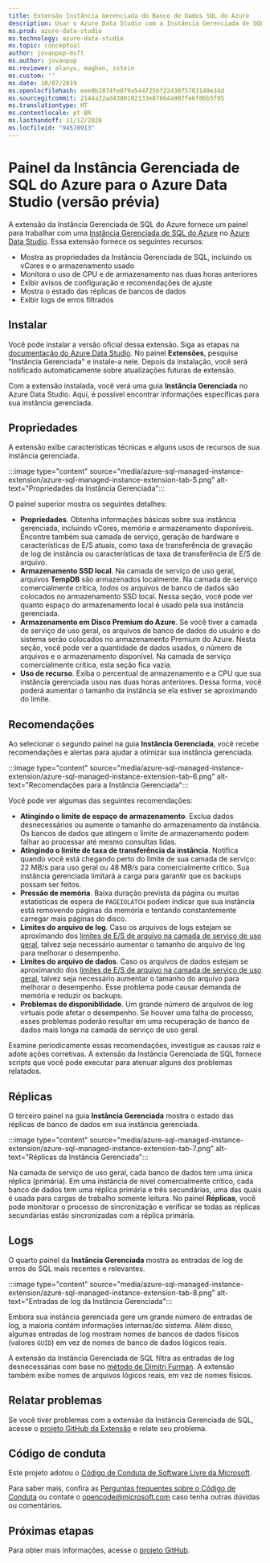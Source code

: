 ```yaml
---
title: Extensão Instância Gerenciada do Banco de Dados SQL do Azure
description: Usar o Azure Data Studio com a Instância Gerenciada de SQL do Azure
ms.prod: azure-data-studio
ms.technology: azure-data-studio
ms.topic: conceptual
author: jovanpop-msft
ms.author: jovanpop
ms.reviewer: alanyu, maghan, sstein
ms.custom: ''
ms.date: 10/07/2019
ms.openlocfilehash: eee9b2874fe879a544725bf2243075703149e34d
ms.sourcegitcommit: 2144a22ad4380182133e87664a907fe6f06b5f95
ms.translationtype: HT
ms.contentlocale: pt-BR
ms.lasthandoff: 11/12/2020
ms.locfileid: "94570913"
---
```

# <a name="azure-sql-managed-instance-dashboard-for-azure-data-studio-preview"></a>Painel da Instância Gerenciada de SQL do Azure para o Azure Data Studio (versão prévia)

A extensão da Instância Gerenciada de SQL do Azure fornece um painel para trabalhar com uma [Instância Gerenciada de SQL do Azure](/azure/sql-database/sql-database-managed-instance-index) no [Azure Data Studio](https://github.com/Microsoft/azuredatastudio). Essa extensão fornece os seguintes recursos:

- Mostra as propriedades da Instância Gerenciada de SQL, incluindo os vCores e o armazenamento usado
- Monitora o uso de CPU e de armazenamento nas duas horas anteriores
- Exibir avisos de configuração e recomendações de ajuste
- Mostra o estado das réplicas de bancos de dados
- Exibir logs de erros filtrados

## <a name="install"></a>Instalar

Você pode instalar a versão oficial dessa extensão. Siga as etapas na [documentação do Azure Data Studio](./add-extensions.md).
No painel **Extensões**, pesquise "Instância Gerenciada" e instale-a nele. Depois da instalação, você será notificado automaticamente sobre atualizações futuras de extensão.

Com a extensão instalada, você verá uma guia **Instância Gerenciada** no Azure Data Studio. Aqui, é possível encontrar informações específicas para sua instância gerenciada.

## <a name="properties"></a>Propriedades

A extensão exibe características técnicas e alguns usos de recursos de sua instância gerenciada.

:::image type="content" source="media/azure-sql-managed-instance-extension/azure-sql-managed-instance-extension-tab-5.png" alt-text="Propriedades da Instância Gerenciada":::

O painel superior mostra os seguintes detalhes:

- **Propriedades**. Obtenha informações básicas sobre sua instância gerenciada, incluindo vCores, memória e armazenamento disponíveis. Encontre também sua camada de serviço, geração de hardware e características de E/S atuais, como taxa de transferência de gravação de log de instância ou características de taxa de transferência de E/S de arquivo.
- **Armazenamento SSD local**. Na camada de serviço de uso geral, arquivos **TempDB** são armazenados localmente. Na camada de serviço comercialmente crítica, _todos_ os arquivos de banco de dados são colocados no armazenamento SSD local. Nessa seção, você pode ver quanto espaço do armazenamento local é usado pela sua instância gerenciada.
- **Armazenamento em Disco Premium do Azure**. Se você tiver a camada de serviço de uso geral, os arquivos de banco de dados do usuário e do sistema serão colocados no armazenamento Premium do Azure. Nesta seção, você pode ver a quantidade de dados usados, o número de arquivos e o armazenamento disponível. Na camada de serviço comercialmente crítica, esta seção fica vazia.
- **Uso de recurso**. Exiba o percentual de armazenamento e a CPU que sua instância gerenciada usou nas duas horas anteriores. Dessa forma, você poderá aumentar o tamanho da instância se ela estiver se aproximando do limite.

## <a name="recommendations"></a>Recomendações

Ao selecionar o segundo painel na guia **Instância Gerenciada**, você recebe recomendações e alertas para ajudar a otimizar sua instância gerenciada.

:::image type="content" source="media/azure-sql-managed-instance-extension/azure-sql-managed-instance-extension-tab-6.png" alt-text="Recomendações para a Instância Gerenciada":::

Você pode ver algumas das seguintes recomendações:

- **Atingindo o limite de espaço de armazenamento**. Exclua dados desnecessários ou aumente o tamanho do armazenamento da instância. Os bancos de dados que atingem o limite de armazenamento podem falhar ao processar até mesmo consultas lidas.
- **Atingindo o limite de taxa de transferência da instância**. Notifica quando você está chegando perto do limite de sua camada de serviço: 22 MB/s para uso geral ou 48 MB/s para comercialmente crítico. Sua instância gerenciada limitará a carga para garantir que os backups possam ser feitos.
- **Pressão de memória**. Baixa duração prevista da página ou muitas estatísticas de espera de `PAGEIOLATCH` podem indicar que sua instância está removendo páginas da memória e tentando constantemente carregar mais páginas do disco.
- **Limites do arquivo de log**. Caso os arquivos de logs estejam se aproximando dos [limites de E/S de arquivo na camada de serviço de uso geral](/azure/sql-database/sql-database-managed-instance-resource-limits#file-io-characteristics-in-general-purpose-tier), talvez seja necessário aumentar o tamanho do arquivo de log para melhorar o desempenho.
- **Limites do arquivo de dados**. Caso os arquivos de dados estejam se aproximando dos [limites de E/S de arquivo na camada de serviço de uso geral](/azure/sql-database/sql-database-managed-instance-resource-limits#file-io-characteristics-in-general-purpose-tier), talvez seja necessário aumentar o tamanho do arquivo para melhorar o desempenho. Esse problema pode causar demanda de memória e reduzir os backups.
- **Problemas de disponibilidade**. Um grande número de arquivos de log virtuais pode afetar o desempenho. Se houver uma falha de processo, esses problemas poderão resultar em uma recuperação de banco de dados mais longa na camada de serviço de uso geral.

Examine periodicamente essas recomendações, investigue as causas raiz e adote ações corretivas. A extensão da Instância Gerenciada de SQL fornece scripts que você pode executar para atenuar alguns dos problemas relatados.

## <a name="replicas"></a>Réplicas

O terceiro painel na guia **Instância Gerenciada** mostra o estado das réplicas de banco de dados em sua instância gerenciada.

:::image type="content" source="media/azure-sql-managed-instance-extension/azure-sql-managed-instance-extension-tab-7.png" alt-text="Réplicas da Instância Gerenciada":::

Na camada de serviço de uso geral, cada banco de dados tem uma única réplica (primária). Em uma instância de nível comercialmente crítico, cada banco de dados tem uma réplica primária e três secundárias, uma das quais é usada para cargas de trabalho somente leitura. No painel **Réplicas**, você pode monitorar o processo de sincronização e verificar se todas as réplicas secundárias estão sincronizadas com a réplica primária.

## <a name="logs"></a>Logs

O quarto painel da **Instância Gerenciada** mostra as entradas de log de erros do SQL mais recentes e relevantes.

:::image type="content" source="media/azure-sql-managed-instance-extension/azure-sql-managed-instance-extension-tab-8.png" alt-text="Entradas de log da Instância Gerenciada":::

Embora sua instância gerenciada gere um grande número de entradas de log, a maioria contém informações internas/do sistema. Além disso, algumas entradas de log mostram nomes de bancos de dados físicos (valores `GUID`) em vez de nomes de banco de dados lógicos reais.

A extensão da Instância Gerenciada de SQL filtra as entradas de log desnecessárias com base no [método de Dimitri Furman](https://techcommunity.microsoft.com/t5/DataCAT/Azure-SQL-DB-Managed-Instance-sp-readmierrorlog/ba-p/305506). A extensão também exibe nomes de arquivos lógicos reais, em vez de nomes físicos.

## <a name="reporting-problems"></a>Relatar problemas

Se você tiver problemas com a extensão da Instância Gerenciada de SQL, acesse o [projeto GitHub da Extensão](https://github.com/JocaPC/AzureDataStudio-Managed-Instance/issues) e relate seu problema.

## <a name="code-of-conduct"></a>Código de conduta

Este projeto adotou o [Código de Conduta de Software Livre da Microsoft](https://opensource.microsoft.com/codeofconduct/).

Para saber mais, confira as [Perguntas frequentes sobre o Código de Conduta](https://opensource.microsoft.com/codeofconduct/faq/) ou contate o [opencode@microsoft.com](mailto:opencode@microsoft.com) caso tenha outras dúvidas ou comentários.

## <a name="next-steps"></a>Próximas etapas

Para obter mais informações, acesse o [projeto GitHub](https://github.com/JocaPC/AzureDataStudio-Managed-Instance/).
